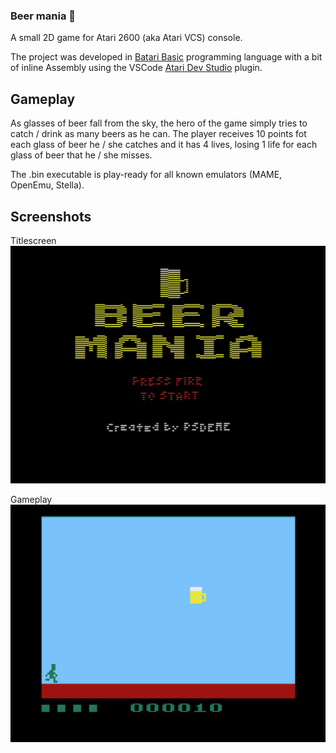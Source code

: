 ### Beer mania 🍺
A small 2D game for Atari 2600 (aka Atari VCS) console.

The project was developed in [Batari Basic](https://github.com/sehugg/batariBasic) programming language with a bit of inline Assembly using the VSCode [Atari Dev Studio](https://github.com/chunkypixel/atari-dev-studio) plugin.

## Gameplay
As glasses of beer fall from the sky, the hero of the game simply tries to catch / drink as many beers as he can.
The player receives 10 points fot each glass of beer he / she catches and it has 4 lives, losing 1 life for each glass of beer that he / she misses.

The .bin executable is play-ready for all known emulators (MAME, OpenEmu, Stella).

## Screenshots
Titlescreen
![](titlescreen.png)

Gameplay
![](screenshot.png)